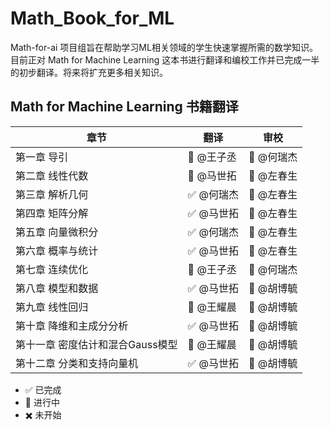 # Math_Book_for_ML

Math-for-ai 项目组旨在帮助学习ML相关领域的学生快速掌握所需的数学知识。目前正对 Math for Machine Learning 这本书进行翻译和编校工作并已完成一半的初步翻译。将来将扩充更多相关知识。

## Math for Machine Learning 书籍翻译


| 章节 | 翻译 | 审校 |
| ---- | ---- | ---- |
| 第一章 导引 | :large_blue_diamond: @王子丞 | :large_blue_diamond: @何瑞杰 |
| 第二章 线性代数 |:large_blue_diamond: @马世拓| :large_blue_diamond: @左春生 |
| 第三章 解析几何 |:white_check_mark: @何瑞杰| :large_blue_diamond: @左春生|
| 第四章 矩阵分解 |:white_check_mark: @马世拓| :large_blue_diamond: @左春生|
| 第五章 向量微积分 |:white_check_mark: @何瑞杰| :large_blue_diamond: @左春生|
| 第六章 概率与统计 |:white_check_mark: @马世拓| :large_blue_diamond: @左春生|
| 第七章 连续优化 | :large_blue_diamond: @王子丞 | :large_blue_diamond: @何瑞杰 |
| 第八章 模型和数据 |:white_check_mark: @马世拓| :large_blue_diamond: @胡博毓 |
| 第九章 线性回归 | :large_blue_diamond: @王耀晨 | :large_blue_diamond: @胡博毓 |
| 第十章 降维和主成分分析 |:white_check_mark: @马世拓| :large_blue_diamond: @胡博毓 |
| 第十一章 密度估计和混合Gauss模型 | :large_blue_diamond: @王耀晨 | :large_blue_diamond: @胡博毓 |
| 第十二章 分类和支持向量机 |:white_check_mark: @马世拓| :large_blue_diamond: @胡博毓 |




* :white_check_mark: 已完成
* :large_blue_diamond: 进行中
* :heavy_multiplication_x: 未开始​

